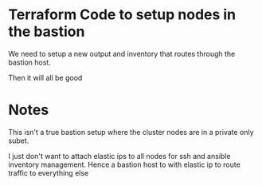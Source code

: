 # Terraform Code to setup nodes in the bastion

We need to setup a new output and inventory that routes through the bastion host.

Then it will all be good

# Notes

This isn't a true bastion setup where the cluster nodes are in a private only subet.

I just don't want to attach elastic ips to all nodes for ssh and ansible inventory management. Hence a bastion host to with elastic ip to route traffic to everything else